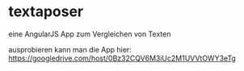 textaposer
==========

eine AngularJS App zum Vergleichen von Texten

ausprobieren kann man die App hier: https://googledrive.com/host/0Bz32CQV6M3iUc2M1UVVtOWY3eTg
